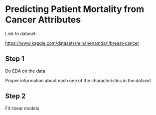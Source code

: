 # Predicting Patient Mortality from Cancer Attributes 


Link to dataset: 

https://www.kaggle.com/datasets/reihanenamdari/breast-cancer


## Step 1 

Do EDA on the data

Proper information about each one of the characteristics in the dataset 



## Step 2

Fit linear models 
